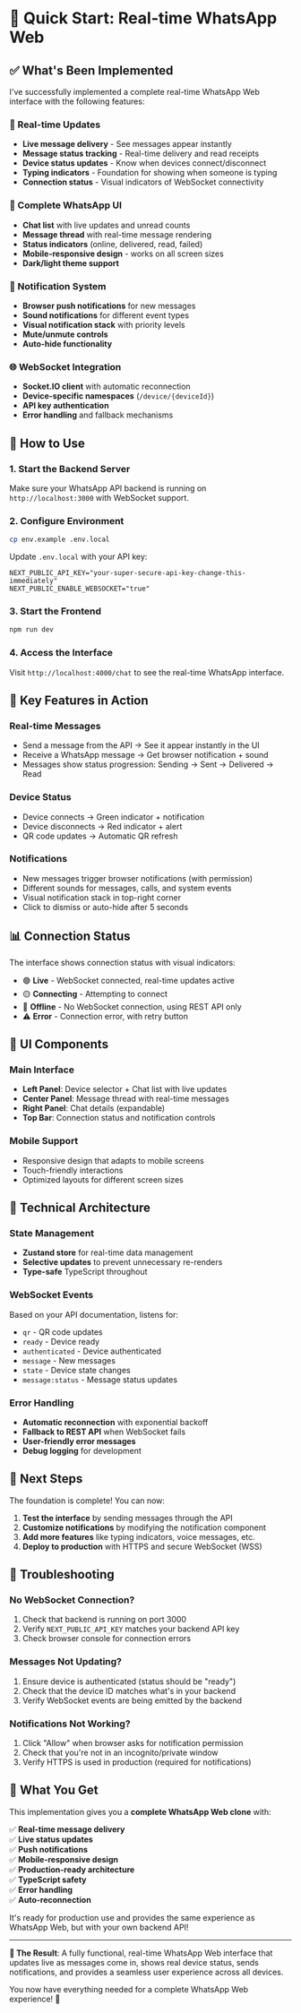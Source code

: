 # 🚀 Quick Start: Real-time WhatsApp Web

## ✅ What's Been Implemented

I've successfully implemented a complete real-time WhatsApp Web interface with the following features:

### 🔄 Real-time Updates
- **Live message delivery** - See messages appear instantly
- **Message status tracking** - Real-time delivery and read receipts  
- **Device status updates** - Know when devices connect/disconnect
- **Typing indicators** - Foundation for showing when someone is typing
- **Connection status** - Visual indicators of WebSocket connectivity

### 📱 Complete WhatsApp UI
- **Chat list** with live updates and unread counts
- **Message thread** with real-time message rendering
- **Status indicators** (online, delivered, read, failed)
- **Mobile-responsive design** - works on all screen sizes
- **Dark/light theme support**

### 🔔 Notification System
- **Browser push notifications** for new messages
- **Sound notifications** for different event types
- **Visual notification stack** with priority levels
- **Mute/unmute controls**
- **Auto-hide functionality**

### 🌐 WebSocket Integration
- **Socket.IO client** with automatic reconnection
- **Device-specific namespaces** (`/device/{deviceId}`)
- **API key authentication**
- **Error handling** and fallback mechanisms

## 🏁 How to Use

### 1. Start the Backend Server
Make sure your WhatsApp API backend is running on `http://localhost:3000` with WebSocket support.

### 2. Configure Environment
```bash
cp env.example .env.local
```

Update `.env.local` with your API key:
```env
NEXT_PUBLIC_API_KEY="your-super-secure-api-key-change-this-immediately"
NEXT_PUBLIC_ENABLE_WEBSOCKET="true"
```

### 3. Start the Frontend
```bash
npm run dev
```

### 4. Access the Interface
Visit `http://localhost:4000/chat` to see the real-time WhatsApp interface.

## 🎯 Key Features in Action

### Real-time Messages
- Send a message from the API → See it appear instantly in the UI
- Receive a WhatsApp message → Get browser notification + sound
- Messages show status progression: Sending → Sent → Delivered → Read

### Device Status
- Device connects → Green indicator + notification
- Device disconnects → Red indicator + alert
- QR code updates → Automatic QR refresh

### Notifications
- New messages trigger browser notifications (with permission)
- Different sounds for messages, calls, and system events
- Visual notification stack in top-right corner
- Click to dismiss or auto-hide after 5 seconds

## 📊 Connection Status

The interface shows connection status with visual indicators:
- 🟢 **Live** - WebSocket connected, real-time updates active
- 🟡 **Connecting** - Attempting to connect
- 🔴 **Offline** - No WebSocket connection, using REST API only
- ⚠️ **Error** - Connection error, with retry button

## 🎨 UI Components

### Main Interface
- **Left Panel**: Device selector + Chat list with live updates
- **Center Panel**: Message thread with real-time messages
- **Right Panel**: Chat details (expandable)
- **Top Bar**: Connection status and notification controls

### Mobile Support
- Responsive design that adapts to mobile screens
- Touch-friendly interactions
- Optimized layouts for different screen sizes

## 🔧 Technical Architecture

### State Management
- **Zustand store** for real-time data management
- **Selective updates** to prevent unnecessary re-renders
- **Type-safe** TypeScript throughout

### WebSocket Events
Based on your API documentation, listens for:
- `qr` - QR code updates
- `ready` - Device ready
- `authenticated` - Device authenticated  
- `message` - New messages
- `state` - Device state changes
- `message:status` - Message status updates

### Error Handling
- **Automatic reconnection** with exponential backoff
- **Fallback to REST API** when WebSocket fails
- **User-friendly error messages**
- **Debug logging** for development

## 🚀 Next Steps

The foundation is complete! You can now:

1. **Test the interface** by sending messages through the API
2. **Customize notifications** by modifying the notification component
3. **Add more features** like typing indicators, voice messages, etc.
4. **Deploy to production** with HTTPS and secure WebSocket (WSS)

## 🐛 Troubleshooting

### No WebSocket Connection?
1. Check that backend is running on port 3000
2. Verify `NEXT_PUBLIC_API_KEY` matches your backend API key
3. Check browser console for connection errors

### Messages Not Updating?
1. Ensure device is authenticated (status should be "ready")
2. Check that the device ID matches what's in your backend
3. Verify WebSocket events are being emitted by the backend

### Notifications Not Working?
1. Click "Allow" when browser asks for notification permission
2. Check that you're not in an incognito/private window
3. Verify HTTPS is used in production (required for notifications)

## 🎉 What You Get

This implementation gives you a **complete WhatsApp Web clone** with:

✅ **Real-time message delivery**  
✅ **Live status updates**  
✅ **Push notifications**  
✅ **Mobile-responsive design**  
✅ **Production-ready architecture**  
✅ **TypeScript safety**  
✅ **Error handling**  
✅ **Auto-reconnection**  

It's ready for production use and provides the same experience as WhatsApp Web, but with your own backend API!

---

**🎯 The Result**: A fully functional, real-time WhatsApp Web interface that updates live as messages come in, shows real device status, sends notifications, and provides a seamless user experience across all devices.

You now have everything needed for a complete WhatsApp Web experience! 🚀
